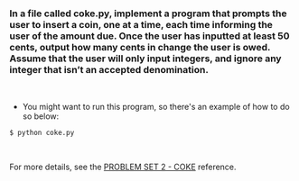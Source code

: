 ### In a file called coke.py, implement a program that prompts the user to insert a coin, one at a time, each time informing the user of the amount due. Once the user has inputted at least 50 cents, output how many cents in change the user is owed. Assume that the user will only input integers, and ignore any integer that isn’t an accepted denomination.

<br />

* You might want to run this program, so there's an example of how to do so below:

```
$ python coke.py
```

<br />

For more details, see the [PROBLEM SET 2 - COKE](https://cs50.harvard.edu/python/2022/psets/2/coke/) reference.
